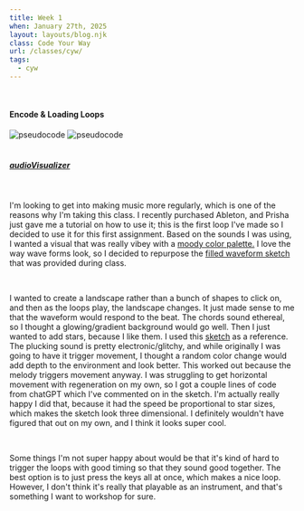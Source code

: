 ```yaml
---
title: Week 1
when: January 27th, 2025
layout: layouts/blog.njk
class: Code Your Way
url: /classes/cyw/
tags:
  - cyw
---
```


<br>

#### Encode & Loading Loops

<div class="img-div">
<img class="blog-img" alt="pseudocode" src="https://cdn.glitch.me/d7ac8ce9-d6b5-4915-b92c-e6f0bf0d0c29/IMG_5811.JPG?v=1738370222610">
<img class="blog-img" alt="pseudocode" src="https://cdn.glitch.me/d7ac8ce9-d6b5-4915-b92c-e6f0bf0d0c29/IMG_5812.JPG?v=1738370224814
">  </div>
 <br>


##### <a target="_blank" href="https://editor.p5js.org/oliviaemlee/sketches/d3LhfYCKx">audioVisualizer</a>

<br>

I'm looking to get into making music more regularly, which is one of the reasons why I'm taking this class.
I recently purchased Ableton, and Prisha just gave me a tutorial on how to use it; this is the first loop I've made so I decided to use it
for this first assignment. Based on the sounds I was using, I wanted a visual that was really vibey with a <a target="_blank" href="https://www.pinterest.com/pin/463307880433929087/">moody color palette.</a> I love the way wave forms
look, so I decided to repurpose the <a target="_blank" href="https://editor.p5js.org/luisa_NYU/sketches/jnextrr-a">filled waveform sketch</a> that was provided during class.

<br>

I wanted to create a landscape rather than a bunch of shapes to click on, and then as the loops play, the landscape changes. It just made sense to me that the waveform would respond to the beat.
The chords sound ethereal, so I thought a glowing/gradient background would go well. Then I just wanted to add stars, because I like them. I used this <a target="_blank" href="https://editor.p5js.org/jesse_harding/sketches/0szF7gcAx">sketch</a> as a reference.
The plucking sound is pretty electronic/glitchy, and while originally I was going to have it trigger movement, I thought a random color change would add depth to the environment and look better. This worked out because the melody triggers movement anyway. I was struggling to get horizontal movement with regeneration on my own, so I got a couple lines of code from chatGPT
which I've commented on in the sketch. I'm actually really happy I did that, because it had the speed be proportional to star sizes, which makes the sketch look three dimensional. I definitely wouldn't have figured that out on my own, and I think it looks super cool.

<br>

Some things I'm not super happy about would be that it's kind of hard to trigger the loops with good timing so that they sound good together. The best option is to just press the keys all at once, which makes a nice loop.
However, I don't think it's really that playable as an instrument, and that's something I want to workshop for sure.

